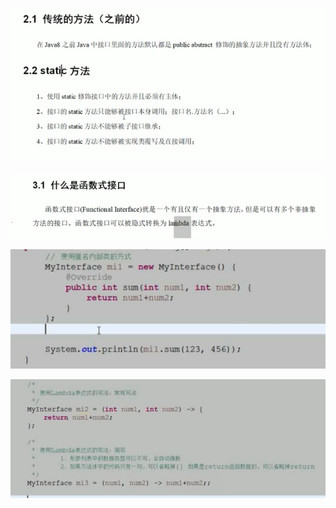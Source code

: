 ![](https://raw.githubusercontent.com/Hi-jing/MdPictureBed/master/%E9%98%BF%E9%87%8C%E4%BA%91%E7%8E%AF%E5%A2%83%E5%AE%9E%E6%88%98%E6%90%AD%E5%BB%BANginx%E6%9C%8D%E5%8A%A1%E5%99%A8/20190730200951.png)

![](https://raw.githubusercontent.com/Hi-jing/MdPictureBed/master/java%208%20%E7%89%B9%E6%80%A7/20190730201808.png)

![](https://raw.githubusercontent.com/Hi-jing/MdPictureBed/master/java%208%20%E7%89%B9%E6%80%A7/20190730205233.png)

![](https://raw.githubusercontent.com/Hi-jing/MdPictureBed/master/java%208%20%E7%89%B9%E6%80%A7/20190730205554.png)